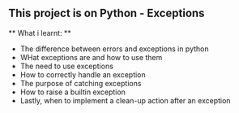 ## This project is on Python - Exceptions

** What i learnt: **

- The difference between errors and exceptions in python
- WHat exceptions are and how to use them
- The need to use exceptions
- How to correctly handle an exception
- The purpose of catching exceptions
- How to raise a builtin exception
- Lastly, when to implement a clean-up action after an exception
